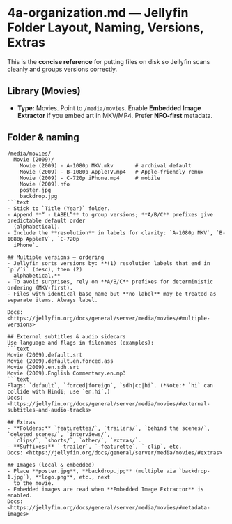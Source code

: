 # 4a-organization.md — Jellyfin Folder Layout, Naming, Versions, Extras

This is the **concise reference** for putting files on disk so Jellyfin scans cleanly and groups
versions correctly.

## Library (Movies)

- **Type:** Movies. Point to `/media/movies`. Enable **Embedded Image Extractor** if you embed art
  in MKV/MP4. Prefer **NFO‑first** metadata.

## Folder & naming

```text
/media/movies/
  Movie (2009)/
    Movie (2009) - A-1080p MKV.mkv       # archival default
    Movie (2009) - B-1080p AppleTV.mp4   # Apple-friendly remux
    Movie (2009) - C-720p iPhone.mp4     # mobile
    Movie (2009).nfo
    poster.jpg
    backdrop.jpg
```text
- Stick to `Title (Year)` folder.
- Append **“ - LABEL”** to group versions; **A/B/C** prefixes give predictable default order
  (alphabetical).
- Include the **resolution** in labels for clarity: `A-1080p MKV`, `B-1080p AppleTV`, `C-720p
  iPhone`.

## Multiple versions — ordering
- Jellyfin sorts versions by: **(1) resolution labels that end in `p`/`i` (desc), then (2)
  alphabetical.**
- To avoid surprises, rely on **A/B/C** prefixes for deterministic ordering (MKV‑first).
- Files with identical base name but **no label** may be treated as separate items. Always label.

Docs: <https://jellyfin.org/docs/general/server/media/movies/#multiple-versions>

## External subtitles & audio sidecars
Use language and flags in filenames (examples):
```text
Movie (2009).default.srt
Movie (2009).default.en.forced.ass
Movie (2009).en.sdh.srt
Movie (2009).English Commentary.en.mp3
```text
Flags: `default`, `forced|foreign`, `sdh|cc|hi`. (*Note:* `hi` can collide with Hindi; use `en.hi`.)
Docs: <https://jellyfin.org/docs/general/server/media/movies/#external-subtitles-and-audio-tracks>

## Extras
- **Folders:** `featurettes/`, `trailers/`, `behind the scenes/`, `deleted scenes/`, `interviews/`,
  `clips/`, `shorts/`, `other/`, `extras/`.
- **Suffixes:** `-trailer`, `-featurette`, `-clip`, etc.
Docs: <https://jellyfin.org/docs/general/server/media/movies/#extras>

## Images (local & embedded)
- Place **poster.jpg**, **backdrop.jpg** (multiple via `backdrop-1.jpg`), **logo.png**, etc., next
  to the movie.
- Embedded images are read when **Embedded Image Extractor** is enabled.
Docs: <https://jellyfin.org/docs/general/server/media/movies/#metadata-images>

